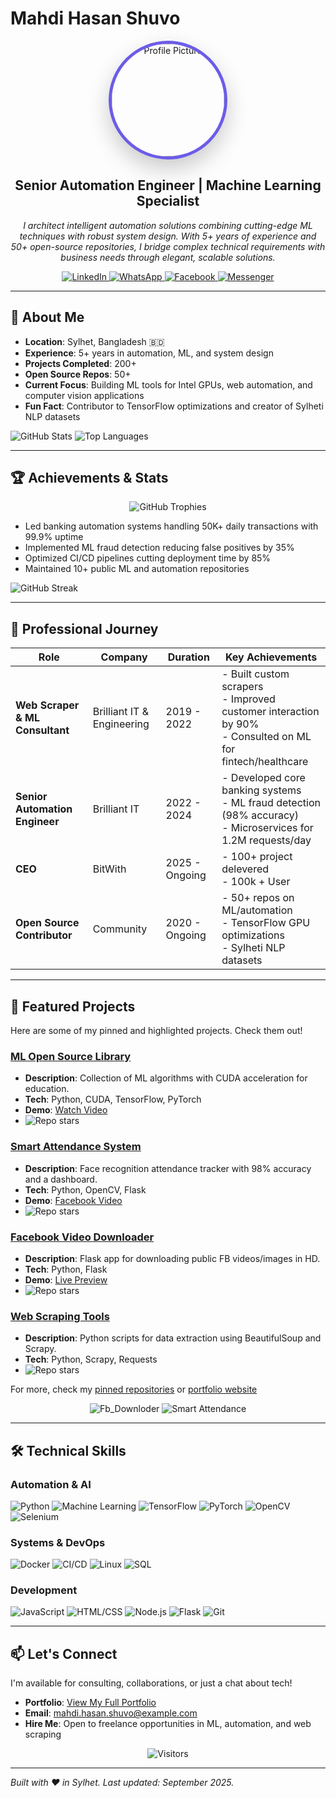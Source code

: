 # Mahdi Hasan Shuvo



<p align="center">
  <img src="https://avatars.githubusercontent.com/u/102132190?v=4" alt="Profile Picture" width="180" height="180" style="border-radius:50%; border:5px solid #6c5ce7; box-shadow:0 15px 35px rgba(0,0,0,0.2);">
</p>

<h2 align="center">Senior Automation Engineer | Machine Learning Specialist</h2>

<p align="center">
  <em>I architect intelligent automation solutions combining cutting-edge ML techniques with robust system design. With 5+ years of experience and 50+ open-source repositories, I bridge complex technical requirements with business needs through elegant, scalable solutions.</em>
</p>

<p align="center">
  <a href="https://www.linkedin.com/in/mahdi-hasan-63376427a" target="_blank">
    <img src="https://img.shields.io/badge/LinkedIn-0077B5?style=for-the-badge&logo=linkedin&logoColor=white" alt="LinkedIn">
  </a>
  <a href="https://wa.me/message/MGTHUOBQNSANB1" target="_blank">
    <img src="https://img.shields.io/badge/WhatsApp-25D366?style=for-the-badge&logo=whatsapp&logoColor=white" alt="WhatsApp">
  </a>
  <a href="https://www.facebook.com/bk4human" target="_blank">
    <img src="https://img.shields.io/badge/Facebook-1877F2?style=for-the-badge&logo=facebook&logoColor=white" alt="Facebook">
  </a>
  <a href="https://m.me/mahdi.hasan.shuvo" target="_blank">
    <img src="https://img.shields.io/badge/Messenger-00B2FF?style=for-the-badge&logo=messenger&logoColor=white" alt="Messenger">
  </a>
</p>

---

## 🚀 About Me

- **Location**: Sylhet, Bangladesh 🇧🇩
- **Experience**: 5+ years in automation, ML, and system design
- **Projects Completed**: 200+
- **Open Source Repos**: 50+
- **Current Focus**: Building ML tools for Intel GPUs, web automation, and computer vision applications
- **Fun Fact**: Contributor to TensorFlow optimizations and creator of Sylheti NLP datasets

![GitHub Stats](https://github-readme-stats.vercel.app/api?username=Mahdi-hasan-shuvo&theme=radical&hide_border=true&include_all_commits=true&count_private=true)
![Top Languages](https://github-readme-stats.vercel.app/api/top-langs/?username=Mahdi-hasan-shuvo&theme=radical&hide_border=true&include_all_commits=true&count_private=true&layout=compact)

---

## 🏆 Achievements & Stats

<p align="center">
  <img src="https://github-profile-trophy.vercel.app/?username=Mahdi-hasan-shuvo&theme=radical&no-frame=true&margin-w=15&column=4" alt="GitHub Trophies">
</p>

- Led banking automation systems handling 50K+ daily transactions with 99.9% uptime
- Implemented ML fraud detection reducing false positives by 35%
- Optimized CI/CD pipelines cutting deployment time by 85%
- Maintained 10+ public ML and automation repositories

![GitHub Streak](https://github-readme-streak-stats.herokuapp.com/?user=Mahdi-hasan-shuvo&theme=radical&hide_border=true)

---

## 💼 Professional Journey

| Role | Company | Duration | Key Achievements |
|------|---------|----------|------------------|
| **Web Scraper & ML Consultant** | Brilliant IT & Engineering | 2019 - 2022 | - Built custom scrapers<br>- Improved customer interaction by 90%<br>- Consulted on ML for fintech/healthcare |
| **Senior Automation Engineer** | Brilliant IT | 2022 - 2024 | - Developed core banking systems<br>- ML fraud detection (98% accuracy)<br>- Microservices for 1.2M requests/day |
| **CEO** | BitWith | 2025 - Ongoing | - 100+ project delevered <br>- 100k + User |
| **Open Source Contributor** | Community | 2020 - Ongoing | - 50+ repos on ML/automation<br>- TensorFlow GPU optimizations<br>- Sylheti NLP datasets |

---

## 🌟 Featured Projects

Here are some of my pinned and highlighted projects. Check them out!

### [ML Open Source Library](https://github.com/Mahdi-hasan-shuvo/ML-opensource-project)
- **Description**: Collection of ML algorithms with CUDA acceleration for education.
- **Tech**: Python, CUDA, TensorFlow, PyTorch
- **Demo**: [Watch Video](https://github.com/Mahdi-hasan-shuvo/ML-opensource-project/blob/main/demo.mp4)
- ![Repo stars](https://img.shields.io/github/stars/Mahdi-hasan-shuvo/ML-opensource-project?style=social)

### [Smart Attendance System](https://github.com/Mahdi-hasan-shuvo/smart-attendance)
- **Description**: Face recognition attendance tracker with 98% accuracy and a dashboard.
- **Tech**: Python, OpenCV, Flask
- **Demo**: [Facebook Video](https://www.facebook.com/watch/?v=407900174) <!-- Update with actual link if available -->
- ![Repo stars](https://img.shields.io/github/stars/Mahdi-hasan-shuvo/smart-attendance?style=social)

### [Facebook Video Downloader](https://github.com/Mahdi-hasan-shuvo/Fb_Downloder)
- **Description**: Flask app for downloading public FB videos/images in HD.
- **Tech**: Python, Flask
- **Demo**: [Live Preview](https://fb-downloder.onrender.com/) <!-- Add if hosted -->
- ![Repo stars](https://img.shields.io/github/stars/Mahdi-hasan-shuvo/Fb_Downloder?style=social)

### [Web Scraping Tools](https://github.com/Mahdi-hasan-shuvo/Web-scraping)
- **Description**: Python scripts for data extraction using BeautifulSoup and Scrapy.
- **Tech**: Python, Scrapy, Requests
- ![Repo stars](https://img.shields.io/github/stars/Mahdi-hasan-shuvo/Web-scraping?style=social)

For more, check my [pinned repositories](https://github.com/Mahdi-hasan-shuvo?tab=repositories) or [portfolio website](https://mahdi-hasan-shuvo.github.io/) <!-- Host the provided HTML on GitHub Pages and link here -->

<p align="center">
  <img src="https://github-readme-stats.vercel.app/api/pin/?username=Mahdi-hasan-shuvo&repo=Fb_Downloder&theme=radical" alt="Fb_Downloder">
  <img src="https://github-readme-stats.vercel.app/api/pin/?username=Mahdi-hasan-shuvo&repo=smart-attendance&theme=radical" alt="Smart Attendance">
</p>

---

## 🛠️ Technical Skills

### Automation & AI
![Python](https://img.shields.io/badge/Python-3776AB?style=for-the-badge&logo=python&logoColor=white)
![Machine Learning](https://img.shields.io/badge/Machine%20Learning-FF6F00?style=for-the-badge&logo=tensorflow&logoColor=white)
![TensorFlow](https://img.shields.io/badge/TensorFlow-FF6F00?style=for-the-badge&logo=tensorflow&logoColor=white)
![PyTorch](https://img.shields.io/badge/PyTorch-EE4C2C?style=for-the-badge&logo=pytorch&logoColor=white)
![OpenCV](https://img.shields.io/badge/OpenCV-5C3EE8?style=for-the-badge&logo=opencv&logoColor=white)
![Selenium](https://img.shields.io/badge/Selenium-43B02A?style=for-the-badge&logo=selenium&logoColor=white)

### Systems & DevOps
![Docker](https://img.shields.io/badge/Docker-2496ED?style=for-the-badge&logo=docker&logoColor=white)
![CI/CD](https://img.shields.io/badge/CI%2FCD-000000?style=for-the-badge&logo=jenkins&logoColor=white)
![Linux](https://img.shields.io/badge/Linux-FCC624?style=for-the-badge&logo=linux&logoColor=black)
![SQL](https://img.shields.io/badge/SQL-4479A1?style=for-the-badge&logo=postgresql&logoColor=white)

### Development
![JavaScript](https://img.shields.io/badge/JavaScript-F7DF1E?style=for-the-badge&logo=javascript&logoColor=black)
![HTML/CSS](https://img.shields.io/badge/HTML5-E34F26?style=for-the-badge&logo=html5&logoColor=white)
![Node.js](https://img.shields.io/badge/Node.js-339933?style=for-the-badge&logo=nodedotjs&logoColor=white)
![Flask](https://img.shields.io/badge/Flask-000000?style=for-the-badge&logo=flask&logoColor=white)
![Git](https://img.shields.io/badge/Git-F05032?style=for-the-badge&logo=git&logoColor=white)

---

## 📫 Let's Connect

I'm available for consulting, collaborations, or just a chat about tech!

- **Portfolio**: [View My Full Portfolio](https://mahdi-hasan-shuvo.github.io/) <!-- Set up GitHub Pages with your HTML -->
- **Email**: mahdi.hasan.shuvo@example.com <!-- Add your email if you want -->
- **Hire Me**: Open to freelance opportunities in ML, automation, and web scraping

<p align="center">
  <img src="https://visitor-badge.laobi.icu/badge?page_id=Mahdi-hasan-shuvo.Mahdi-hasan-shuvo" alt="Visitors">
</p>

---

*Built with ❤️ in Sylhet. Last updated: September 2025.*
